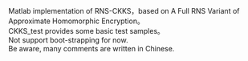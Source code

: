 Matlab implementation of RNS-CKKS，based on A Full RNS Variant of Approximate Homomorphic Encryption。  
CKKS_test provides some basic test samples。  
Not support boot-strapping for now.  
Be aware, many comments are written in Chinese.
